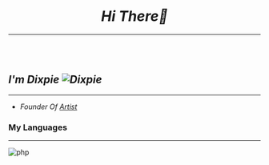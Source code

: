 <h1 align="center"><em>Hi There👋</em></h1>
<hr/>
<br/>
<br/>
<i><h2>I'm Dixpie <img src="https://user-images.githubusercontent.com/77354554/120365046-38d9c680-c323-11eb-8959-85bfd1661de8.gif" alt="Dixpie" Titel="Taj"/></h2></i>
<hr/>
<ul>
  <li><i>Founder Of <a href="https://discord.com/api/oauth2/authorize?client_id=849013641281404940&permissions=2184570688&scope=bot%20applications.commands">Artist</a></i></li>
</ul>
<h3>My Languages</h3>
<hr/>
<img href="https://th.bing.com/th/id/R7ed5cbb6084f1addaf85e065ded6ada8?rik=WwciuNJ2CS0mkw&riu=http%3a%2f%2fpluspng.com%2fimg-png%2fnodejs-png--400.png&ehk=Mtz%2fUWV%2bovf8RDBhVC2jLU1DIQcJW1P2yWR6DHEMU6I%3d&risl=&pid=ImgRaw" title"Node.js"/><img href="https://th.bing.com/th/id/OIP.GymlOKyz76B7IonZMrLaqQHaD_?w=316&h=180&c=7&o=5&pid=1.7" alt="php" title="php"/>
